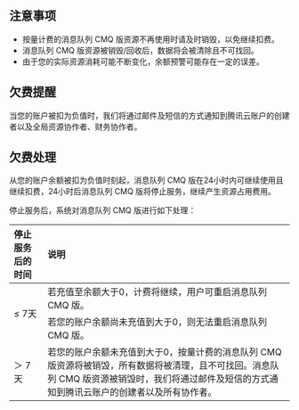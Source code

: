 ## 注意事项

- 按量计费的消息队列 CMQ 版资源不再使用时请及时销毁，以免继续扣费。
- 消息队列 CMQ 版资源被销毁/回收后，数据将会被清除且不可找回。
- 由于您的实际资源消耗可能不断变化，余额预警可能存在一定的误差。

## 欠费提醒

当您的账户被扣为负值时，我们将通过邮件及短信的方式通知到腾讯云账户的创建者以及全局资源协作者、财务协作者。

## 欠费处理

从您的账户余额被扣为负值时刻起，消息队列 CMQ 版在24小时内可继续使用且继续扣费，24小时后消息队列 CMQ 版将停止服务，继续产生资源占用费用。

停止服务后，系统对消息队列 CMQ 版进行如下处理：

<table>
<thead>
<tr>
<th align="left">停止服务后的时间</th>
<th align="left">说明</th>
</tr>
</thead>
<tbody><tr>
<td align="left" rowspan="2">≤ 7天</td>
<td align="left">若充值至余额大于0，计费将继续，用户可重启消息队列 CMQ 版。</td>
</tr>
<tr>
<td align="left">若您的账户余额尚未充值到大于0，则无法重启消息队列 CMQ 版。</td>
</tr>
<tr>
<td align="left">＞ 7天</td>
<td align="left">若您的账户余额未充值到大于0，按量计费的消息队列 CMQ 版资源将被销毁，所有数据将被清理，且不可找回。消息队列 CMQ 版资源被销毁时，我们将通过邮件及短信的方式通知到腾讯云账户的创建者以及所有协作者。</td>
</tr>
</tbody></table>

